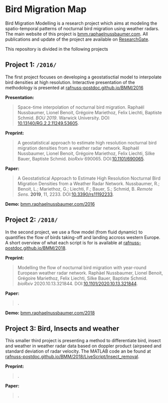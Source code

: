 <head>  
  <link rel="shortcut icon" type="image/png" href="https://bmm.raphaelnussbaumer.com/assets/favicon.png">
  </head>



# Bird Migration Map

Bird Migration Modelling is a research project which aims at modeling the spatio-temporal patterns of nocturnal bird migration using weather radars. The main website of this project is [bmm.raphaelnussbaumer.com](https://bmm.raphaelnussbaumer.com/).
All publications and update of the project are available on [ResearchGate](https://www.researchgate.net/project/Bird-Migration-Modelling-BMM).

This repository is divided in the following projects

## Project 1: `/2016/`
The first project focuses on developing a geostatisctial model to interpolate bird densities at high resolution. Interactive presentation of the methodology is presented at [rafnuss-postdoc.github.io/BMM/2016](https://rafnuss-postdoc.github.io/BMM/2016)

**Presentation:**
> Space-time interpolation of nocturnal bird migration. Raphaël Nussbaumer, Lionel Benoit, Grégoire Mariethoz, Felix Liechti, Baptiste  Schmid. *BOU 2019*. Warwick University. DOI: [10.13140/RG.2.2.11249.53605](https://doi.org/10.13140/RG.2.2.11249.53605).

**Preprint:**
> A geostatistical approach to estimate high resolution nocturnal bird migration densities from a weather radar network. Raphaël Nussbaumer, Lionel Benoit, Grégoire Mariethoz, Felix Liechti, Silke Bauer, Baptiste Schmid. *bioRxiv* 690065. DOI:[10.1101/690065](https://doi.org/10.1101/690065).

**Paper:**
> A Geostatistical Approach to Estimate High Resolution Nocturnal Bird Migration Densities from a Weather Radar Network. Nussbaumer, R.; Benoit, L.; Mariethoz, G.; Liechti, F.; Bauer, S.; Schmid, B. *Remote Sens*. **2019**, 11, 2233. DOI:[10.3390/rs11192233](https://doi.org/10.3390/rs11192233).
  
**Demo:**
[bmm.raphaelnussbaumer.com/2016](https://bmm.raphaelnussbaumer.com/2016)



## Project 2: `/2018/`

In the second project, we use a flow model (from fluid dynamic) to quantifies the flow of birds taking-off and landing accross western Europe. A short overview of what each script is for is available at [rafnuss-postdoc.github.io/BMM/2018](https://rafnuss-postdoc.github.io/BMM/2018).

**Preprint:**
> Modelling the flow of nocturnal bird migration with year-round European weather radar network. Raphäel Nussbaumer, Lionel Benoit, Grégoire Mariethoz, Felix Liechti, Silke Bauer, Baptiste Schmid. *bioRxiv* 2020.10.13.321844. DOI:[10.1101/2020.10.13.321844](https://doi.org/10.1101/2020.10.13.321844).

**Paper:**
> .
  
**Demo:**
[bmm.raphaelnussbaumer.com/2018](https://bmm.raphaelnussbaumer.com/2018)


## Project 3: Bird, Insects and weather

This smaller third project is presenting a method to differentiate bird, insect and weather in weather radar data based on doppler product (airpseed and standard deviation of radar velocity. The MATLAB code an be found at [rafnuss-postdoc.github.io/BMM/2018/LiveScript/Insect_removal](https://rafnuss-postdoc.github.io/BMM/2018/LiveScript/Insect_removal.html).

**Preprint:**
> .

**Paper:**
> .
  
